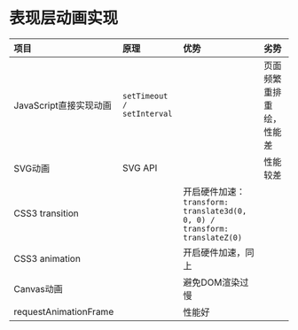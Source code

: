 # 表现层动画实现

| **项目** | **原理** | **优势** | **劣势** |
| :--- | :--- | :--- | :--- |
| JavaScript直接实现动画 | `setTimeout / setInterval` |  | 页面频繁重排重绘，性能差 |
| SVG动画 | SVG API |  | 性能较差 |
| CSS3 transition |  | 开启硬件加速：`transform: translate3d(0, 0, 0) / transform: translateZ(0)` |  |
| CSS3 animation |  | 开启硬件加速，同上 |  |
| Canvas动画 |  | 避免DOM渲染过慢 |  |
| requestAnimationFrame |  | 性能好 |  |